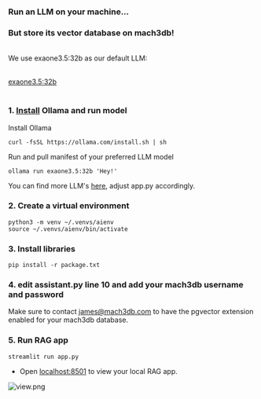 ### Run an LLM on your machine...
### But store its vector database on mach3db!
<br>
We use exaone3.5:32b as our default LLM:
<br><br>

[exaone3.5:32b](https://ollama.com/library/exaone3.5:32b) <br><br>

### 1. [Install](https://github.com/ollama/ollama?tab=readme-ov-file#macos) Ollama and run model

Install Ollama

```shell
curl -fsSL https://ollama.com/install.sh | sh
```

Run and pull manifest of your preferred LLM model

```shell
ollama run exaone3.5:32b 'Hey!'
```

You can find more LLM's [here](https://ollama.com/library), adjust app.py accordingly.

### 2. Create a virtual environment

```shell
python3 -m venv ~/.venvs/aienv
source ~/.venvs/aienv/bin/activate
```

### 3. Install libraries

```shell
pip install -r package.txt
```

### 4. edit assistant.py line 10 and add your mach3db username and password
Make sure to contact james@mach3db.com to have the pgvector extension enabled for your mach3db database.

### 5. Run RAG app

```shell
streamlit run app.py
```

- Open [localhost:8501](http://localhost:8501) to view your local RAG app.<br/>

![view.png](view.png)
